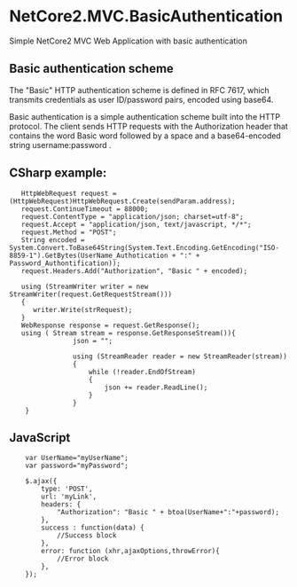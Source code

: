 # NetCore2.MVC.BasicAuthentication
Simple NetCore2 MVC Web Application with basic authentication

## Basic authentication scheme

The "Basic" HTTP authentication scheme is defined in RFC 7617, which transmits credentials as user ID/password pairs, encoded using base64.

Basic authentication is a simple authentication scheme built into the HTTP protocol. The client sends HTTP requests with the Authorization header that contains the word Basic word followed by a space and a base64-encoded string username:password .

## CSharp example:

       HttpWebRequest request = (HttpWebRequest)HttpWebRequest.Create(sendParam.address);
       request.ContinueTimeout = 88000;
       request.ContentType = "application/json; charset=utf-8";
       request.Accept = "application/json, text/javascript, */*";
       request.Method = "POST";
       String encoded = System.Convert.ToBase64String(System.Text.Encoding.GetEncoding("ISO-8859-1").GetBytes(UserName_Authotication + ":" + Password_Authontification));
       request.Headers.Add("Authorization", "Basic " + encoded);

	   using (StreamWriter writer = new StreamWriter(request.GetRequestStream()))
       {
          writer.Write(strRequest);
       }
       WebResponse response = request.GetResponse();
       using ( Stream stream = response.GetResponseStream()){
                    json = "";

                    using (StreamReader reader = new StreamReader(stream))
                    {
                        while (!reader.EndOfStream)
                        {
                            json += reader.ReadLine();
                        }
                    }
		}
		
## JavaScript

		var UserName="myUserName";
		var password="myPassword";

		$.ajax({
			type: 'POST',
			url: 'myLink',
			headers: {
				"Authorization": "Basic " + btoa(UserName+":"+password);
			},
			success : function(data) {
				//Success block  
			},
			error: function (xhr,ajaxOptions,throwError){
				//Error block 
			},
		});		